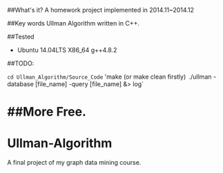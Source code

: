 ##What's it?
A homework project implemented in 2014.11~2014.12

##Key words
Ullman Algorithm written in C++. 

##Tested
- Ubuntu 14.04LTS X86_64 g++4.8.2

##TODO:

`cd Ullman_Algorithm/Source_Code`
'make (or make clean firstly)`
`./ullman -database [file_name] -query [file_name] &> log`


##More
Free.
=======
# Ullman-Algorithm
A final project  of my graph data mining course.
